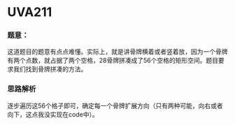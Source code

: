# UVA211

### 题意：

​    这道题目的题意有点点难懂。实际上，就是讲骨牌横着或者竖着放，因为一个骨牌有两个点数，就占据了两个空格，28骨牌拼凑成了56个空格的矩形空间。题目要求我们找到骨牌拼凑的方法。

### 思路解析

​    逐步遍历这56个格子即可，确定每一个骨牌扩展方向（只有两种可能，向右或者向下，这点我没实现在code中）。